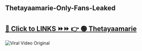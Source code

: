 
 ## Thetayaamarie-Only-Fans-Leaked

# <h2><a href="https://clipsfans.com/Thetayaamarie&ref=git">🔗 Click to LINKS ⏩⏩ 👉 🟢 Thetayaamarie </a></h2>

<a href="https://clipsfans.com/Thetayaamarie&ref=git" rel="nofollow" data-target="animated-image.originalLink"><img src="https://i.ibb.co.com/xMMVF88/686577567.gif" alt="Viral Video Original" style="max-width: 100%; display: inline-block;" data-target="animated-image.originalImage"></a>
